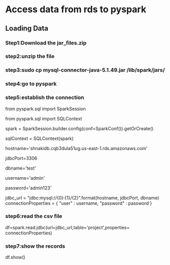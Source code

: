 # Access data from rds to pyspark 

## Loading Data

### Step1:Download the jar_files.zip 

### step2:unzip the file

### step3:sudo cp mysql-connector-java-5.1.49.jar /lib/spark/jars/

### step4:go to pyspark

### step5:establish the connection

from  pyspark.sql import SparkSession

from pyspark.sql import SQLContext

spark = SparkSession.builder.config(conf=SparkConf()).getOrCreate()

sqlContext = SQLContext(spark)

hostname='shnakidb.cqb3dula51ug.us-east-1.rds.amazonaws.com'

jdbcPort=3306

dbname='test'

username='admin'

password='admin123'

jdbc_url = "jdbc:mysql://{0}:{1}/{2}".format(hostname, jdbcPort, dbname)
connectionProperties = {
   "user" : username,
   "password" : password
}

### step6:read the csv file 

df=spark.read.jdbc(url=jdbc_url,table='project',properties= connectionProperties)

### step7:show the records

df.show()

